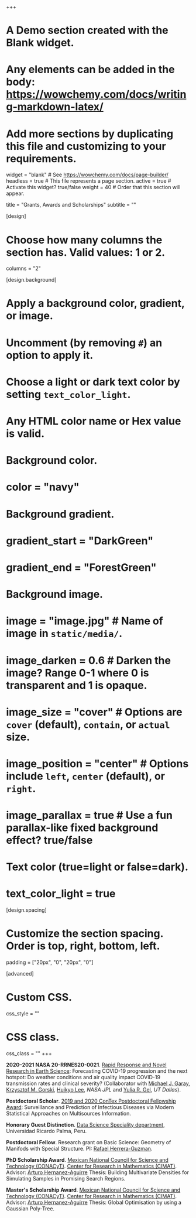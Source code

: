 +++
# A Demo section created with the Blank widget.
# Any elements can be added in the body: https://wowchemy.com/docs/writing-markdown-latex/
# Add more sections by duplicating this file and customizing to your requirements.

widget = "blank"  # See https://wowchemy.com/docs/page-builder/
headless = true  # This file represents a page section.
active = true  # Activate this widget? true/false
weight = 40  # Order that this section will appear.

title = "Grants, Awards and Scholarships"
subtitle = ""

[design]
  # Choose how many columns the section has. Valid values: 1 or 2.
  columns = "2"

[design.background]
  # Apply a background color, gradient, or image.
  #   Uncomment (by removing `#`) an option to apply it.
  #   Choose a light or dark text color by setting `text_color_light`.
  #   Any HTML color name or Hex value is valid.

  # Background color.
  # color = "navy"
  
  # Background gradient.
  # gradient_start = "DarkGreen"
  # gradient_end = "ForestGreen"
  
  # Background image.
  # image = "image.jpg"  # Name of image in `static/media/`.
  # image_darken = 0.6  # Darken the image? Range 0-1 where 0 is transparent and 1 is opaque.
  # image_size = "cover"  #  Options are `cover` (default), `contain`, or `actual` size.
  # image_position = "center"  # Options include `left`, `center` (default), or `right`.
  # image_parallax = true  # Use a fun parallax-like fixed background effect? true/false
  
  # Text color (true=light or false=dark).
  # text_color_light = true

[design.spacing]
  # Customize the section spacing. Order is top, right, bottom, left.
  padding = ["20px", "0", "20px", "0"]

[advanced]
 # Custom CSS. 
 css_style = ""
 
 # CSS class.
 css_class = ""
+++

**2020–2021 NASA 20-RRNES20-0021**. [Rapid Response and Novel Research in Earth Science](https://www.nasa.gov/feature/esd/2020/new-projects-explore-connections-between-environment-and-covid-19): Forecasting COVID-19 progression and the next hotspot: Do weather conditions and air quality impact COVID-19 transmission rates and clinical severity? (Collaborator with [Michael J. Garay](https://science.jpl.nasa.gov/people/Garay/), [Krzysztof M. Gorski](https://science.jpl.nasa.gov/people/Gorski/), [Huikyo Lee](https://dus.jpl.nasa.gov/home/lee/), _NASA JPL_ and [Yulia R. Gel](https://personal.utdallas.edu/~yxg142030/), _UT Dallas_).

**Postdoctoral Scholar**. [2019 and 2020 ConTex Postdoctoral Fellowship Award](https://contex.utsystem.edu): Surveillance and Prediction of Infectious Diseases via Modern Statistical Approaches on Multisources Information.

**Honorary Guest Distinction**. [Data Science Speciality department](https://www.urp.edu.pe/posgrado/maestrias/ciencia-de-los-datos/), Universidad Ricardo Palma, Peru.

**Postdoctoral Fellow**. Research grant on Basic Science: Geometry of Manifods with Special Structure. PI: [Rafael Herrera-Guzman](https://www.cimat.mx/es/node/659). 

**PhD Scholarship Award**. [Mexican National Council for Science and Technology (CONACyT)](https://www.conacyt.gob.mx/index.php/becas-y-posgrados). [Center for Research in Mathematics (CIMAT)](https://www.cimat.mx/en). Advisor: [Arturo Hernanez-Aguirre](https://ieeexplore.ieee.org/author/37276145400) Thesis: Building Multivariate Densities for Simulating Samples in Promising Search Regions.

**Master's Scholarship Award**. [Mexican National Council for Science and Technology (CONACyT)](https://www.conacyt.gob.mx/index.php/becas-y-posgrados). [Center for Research in Mathematics (CIMAT)](https://www.cimat.mx/en). Advisor: [Arturo Hernanez-Aguirre](https://ieeexplore.ieee.org/author/37276145400) Thesis: Global Optimisation by using a Gaussian Poly-Tree.